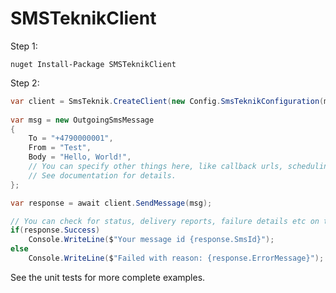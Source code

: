 # SMSTeknikClient

Step 1:

`nuget Install-Package SMSTeknikClient`

Step 2:

```csharp
var client = SmsTeknik.CreateClient(new Config.SmsTeknikConfiguration(myUserName, myPassword));
        
var msg = new OutgoingSmsMessage
{
    To = "+4790000001",
    From = "Test",
    Body = "Hello, World!",
    // You can specify other things here, like callback urls, scheduling etc! 
    // See documentation for details. 
};

var response = await client.SendMessage(msg);

// You can check for status, delivery reports, failure details etc on the response
if(response.Success)
    Console.WriteLine($"Your message id {response.SmsId}");
else
    Console.WriteLine($"Failed with reason: {response.ErrorMessage}");
```

See the unit tests for more complete examples. 